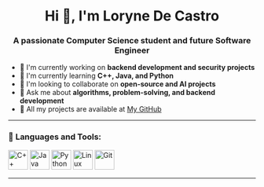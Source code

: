 <h1 align="center">Hi 👋, I'm Loryne De Castro</h1>
<h3 align="center">A passionate Computer Science student and future Software Engineer</h3>

- 🔭 I'm currently working on **backend development and security projects**
- 🌱 I'm currently learning **C++, Java, and Python**
- 🤝 I'm looking to collaborate on **open-source and AI projects**
- 💬 Ask me about **algorithms, problem-solving, and backend development**
- 📂 All my projects are available at [My GitHub](https://github.com/LoryneDC)

---

### 🚀 **Languages and Tools:**  
<p align="left">
  <img src="https://cdn.jsdelivr.net/gh/devicons/devicon/icons/cplusplus/cplusplus-original.svg" alt="C++" width="40" height="40"/>
  <img src="https://cdn.jsdelivr.net/gh/devicons/devicon/icons/java/java-original.svg" alt="Java" width="40" height="40"/>
  <img src="https://cdn.jsdelivr.net/gh/devicons/devicon/icons/python/python-original.svg" alt="Python" width="40" height="40"/>
  <img src="https://cdn.jsdelivr.net/gh/devicons/devicon/icons/linux/linux-original.svg" alt="Linux" width="40" height="40"/>
  <img src="https://cdn.jsdelivr.net/gh/devicons/devicon/icons/git/git-original.svg" alt="Git" width="40" height="40"/>
</p>

---


